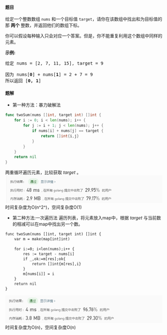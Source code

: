 #### 题目
<p>给定一个整数数组 <code>nums</code>&nbsp;和一个目标值 <code>target</code>，请你在该数组中找出和为目标值的那&nbsp;<strong>两个</strong>&nbsp;整数，并返回他们的数组下标。</p>

<p>你可以假设每种输入只会对应一个答案。但是，你不能重复利用这个数组中同样的元素。</p>

<p><strong>示例:</strong></p>

<pre>给定 nums = [2, 7, 11, 15], target = 9

因为 nums[<strong>0</strong>] + nums[<strong>1</strong>] = 2 + 7 = 9
所以返回 [<strong>0, 1</strong>]
</pre>


#### 题解
- 第一种方法：暴力破解法

```go
func twoSum(nums []int, target int) []int {
    for i := 0; i < len(nums); i++ {
		for j := i + 1; j < len(nums); j++ {
			if nums[i] + nums[j] == target {
				return []int{i,j}
			}
		}
	}
	return nil
}
```
两重循环遍历元素，比较获取 *target* 。
![暴力破解法](https://raw.githubusercontent.com/betterfor/cloudImage/master/images/2019-12-28/0001-01.png)
时间复杂度为O(n^2^)，空间复杂度O(1)

- 第二种方法:一次遍历法
遍历列表，将元素放入map中，根据 *target* 与当前数的相减可以在map中找出另一个数。
```
func twoSum(nums []int, target int) []int {
    var m = make(map[int]int)

    for i:=0; i<len(nums);i++ {
    	res := target - nums[i]
		if _,ok:=m[res];ok{
			return []int{m[res],i}
		}
		m[nums[i]] = i
	}
    return nil
}
```

![hash算法](https://raw.githubusercontent.com/betterfor/cloudImage/master/images/2019-12-28/0001-02.png)
时间复杂度为O(n)，空间复杂度O(n)